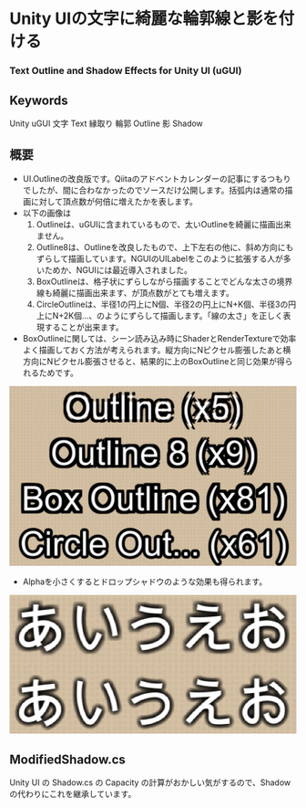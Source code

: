 # Unity UIの文字に綺麗な輪郭線と影を付ける
### Text Outline and Shadow Effects for Unity UI (uGUI)

## Keywords
Unity uGUI 文字 Text 縁取り 輪郭 Outline 影 Shadow

## 概要
* UI.Outlineの改良版です。Qiitaのアドベントカレンダーの記事にするつもりでしたが、間に合わなかったのでソースだけ公開します。括弧内は通常の描画に対して頂点数が何倍に増えたかを表します。
* 以下の画像は
  1. Outlineは、uGUIに含まれているもので、太いOutlineを綺麗に描画出来ません。
  2. Outline8は、Outlineを改良したもので、上下左右の他に、斜め方向にもずらして描画しています。NGUIのUILabelをこのように拡張する人が多いためか、NGUIには最近導入されました。
  3. BoxOutlineは、格子状にずらしながら描画することでどんな太さの境界線も綺麗に描画出来ます、が頂点数がとても増えます。
  4. CircleOutlineは、半径1の円上にN個、半径2の円上にN+K個、半径3の円上にN+2K個…、のようにずらして描画します。「線の太さ」を正しく表現することが出来ます。
* BoxOutlineに関しては、シーン読み込み時にShaderとRenderTextureで効率よく描画しておく方法が考えられます。縦方向にNピクセル膨張したあと横方向にNピクセル膨張させると、結果的に上のBoxOutlineと同じ効果が得られるためです。



![Outline](Assets/VertexEffectsExamples/ScreenShots/Outline.png)

* Alphaを小さくするとドロップシャドウのような効果も得られます。

![DropShadow](Assets/VertexEffectsExamples/ScreenShots/DropShadow.png)

## ModifiedShadow.cs
Unity UI の Shadow.cs の Capacity の計算がおかしい気がするので、Shadow の代わりにこれを継承しています。

